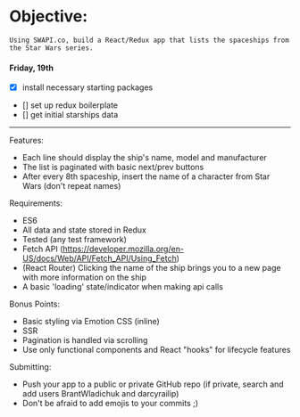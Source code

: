 # Objective:

    Using SWAPI.co, build a React/Redux app that lists the spaceships from the Star Wars series.

#### Friday, 19th

- [x] install necessary starting packages
- [] set up redux boilerplate
- [] get initial starships data

---

Features:

- Each line should display the ship's name, model and manufacturer
- The list is paginated with basic next/prev buttons
- After every 8th spaceship, insert the name of a character from Star Wars (don't repeat names)

Requirements:

- ES6
- All data and state stored in Redux
- Tested (any test framework)
- Fetch API (https://developer.mozilla.org/en-US/docs/Web/API/Fetch_API/Using_Fetch)
- (React Router) Clicking the name of the ship brings you to a new page with more information on the ship
- A basic 'loading' state/indicator when making api calls

Bonus Points:

- Basic styling via Emotion CSS (inline)
- SSR
- Pagination is handled via scrolling
- Use only functional components and React "hooks" for lifecycle features

Submitting:

- Push your app to a public or private GitHub repo (if private, search and add users BrantWladichuk and darcyrailip)
- Don't be afraid to add emojis to your commits ;)
